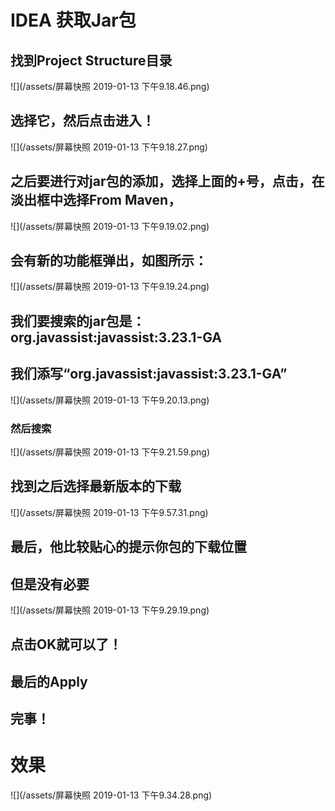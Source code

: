 # IDEA 获取Jar包
## 找到Project Structure目录
![](/assets/屏幕快照 2019-01-13 下午9.18.46.png)
## 选择它，然后点击进入！
![](/assets/屏幕快照 2019-01-13 下午9.18.27.png)
## 之后要进行对jar包的添加，选择上面的+号，点击，在淡出框中选择From Maven，
![](/assets/屏幕快照 2019-01-13 下午9.19.02.png)
## 会有新的功能框弹出，如图所示：
![](/assets/屏幕快照 2019-01-13 下午9.19.24.png)
## 我们要搜索的jar包是：org.javassist:javassist:3.23.1-GA
## 我们添写“org.javassist:javassist:3.23.1-GA”
![](/assets/屏幕快照 2019-01-13 下午9.20.13.png)
### 然后搜索
![](/assets/屏幕快照 2019-01-13 下午9.21.59.png)
## 找到之后选择最新版本的下载
![](/assets/屏幕快照 2019-01-13 下午9.57.31.png)
## 最后，他比较贴心的提示你包的下载位置
## 但是没有必要
![](/assets/屏幕快照 2019-01-13 下午9.29.19.png)
## 点击OK就可以了！
## 最后的Apply
## 完事！
# 效果
![](/assets/屏幕快照 2019-01-13 下午9.34.28.png)

